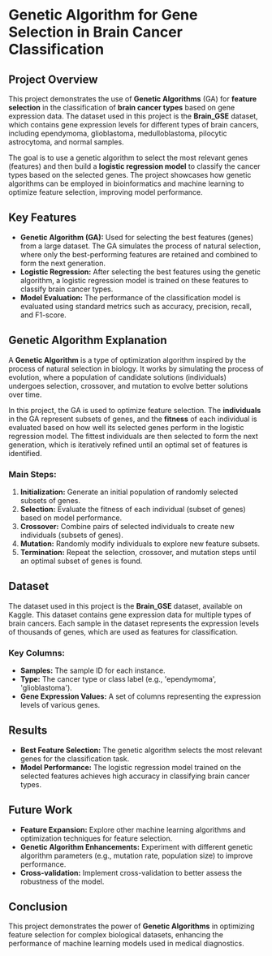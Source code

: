 # Genetic Algorithm for Gene Selection in Brain Cancer Classification

## Project Overview

This project demonstrates the use of **Genetic Algorithms** (GA) for **feature selection** in the classification of **brain cancer types** based on gene expression data. The dataset used in this project is the **Brain_GSE** dataset, which contains gene expression levels for different types of brain cancers, including ependymoma, glioblastoma, medulloblastoma, pilocytic astrocytoma, and normal samples.

The goal is to use a genetic algorithm to select the most relevant genes (features) and then build a **logistic regression model** to classify the cancer types based on the selected genes. The project showcases how genetic algorithms can be employed in bioinformatics and machine learning to optimize feature selection, improving model performance.

## Key Features

- **Genetic Algorithm (GA):** Used for selecting the best features (genes) from a large dataset. The GA simulates the process of natural selection, where only the best-performing features are retained and combined to form the next generation.
- **Logistic Regression:** After selecting the best features using the genetic algorithm, a logistic regression model is trained on these features to classify brain cancer types.
- **Model Evaluation:** The performance of the classification model is evaluated using standard metrics such as accuracy, precision, recall, and F1-score.

## Genetic Algorithm Explanation

A **Genetic Algorithm** is a type of optimization algorithm inspired by the process of natural selection in biology. It works by simulating the process of evolution, where a population of candidate solutions (individuals) undergoes selection, crossover, and mutation to evolve better solutions over time.

In this project, the GA is used to optimize feature selection. The **individuals** in the GA represent subsets of genes, and the **fitness** of each individual is evaluated based on how well its selected genes perform in the logistic regression model. The fittest individuals are then selected to form the next generation, which is iteratively refined until an optimal set of features is identified.

### Main Steps:
1. **Initialization:** Generate an initial population of randomly selected subsets of genes.
2. **Selection:** Evaluate the fitness of each individual (subset of genes) based on model performance.
3. **Crossover:** Combine pairs of selected individuals to create new individuals (subsets of genes).
4. **Mutation:** Randomly modify individuals to explore new feature subsets.
5. **Termination:** Repeat the selection, crossover, and mutation steps until an optimal subset of genes is found.

## Dataset

The dataset used in this project is the **Brain_GSE** dataset, available on Kaggle. This dataset contains gene expression data for multiple types of brain cancers. Each sample in the dataset represents the expression levels of thousands of genes, which are used as features for classification.

### Key Columns:
- **Samples:** The sample ID for each instance.
- **Type:** The cancer type or class label (e.g., 'ependymoma', 'glioblastoma').
- **Gene Expression Values:** A set of columns representing the expression levels of various genes.

## Results

- **Best Feature Selection:** The genetic algorithm selects the most relevant genes for the classification task.
- **Model Performance:** The logistic regression model trained on the selected features achieves high accuracy in classifying brain cancer types.

## Future Work

- **Feature Expansion:** Explore other machine learning algorithms and optimization techniques for feature selection.
- **Genetic Algorithm Enhancements:** Experiment with different genetic algorithm parameters (e.g., mutation rate, population size) to improve performance.
- **Cross-validation:** Implement cross-validation to better assess the robustness of the model.

## Conclusion

This project demonstrates the power of **Genetic Algorithms** in optimizing feature selection for complex biological datasets, enhancing the performance of machine learning models used in medical diagnostics.
